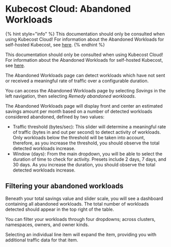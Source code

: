 # Kubecost Cloud: Abandoned Workloads

{% hint style="info" %}
This documentation should only be consulted when using Kubecost Cloud! For information about the Abandoned Workloads for self-hosted Kubecost, see [here](/foo.md).
{% endhint %}

This documentation should only be consulted when using Kubecost Cloud! For information about the Abandoned Workloads for self-hosted Kubecost, see [here](/foo/bar.md).

The Abandoned Workloads page can detect workloads which have not sent or received a meaningful rate of traffic over a configurable duration.

You can access the Abandoned Workloads page by selecting _Savings_ in the left navigation, then selecting _Remedy abandoned workloads_.

The Abandoned Workloads page will display front and center an estimated savings amount per month based on a number of detected workloads considered abandoned, defined by two values:

* Traffic threshold (bytes/sec): This slider will determine a meaningful rate of traffic (bytes in and out per second) to detect activity of workloads. Only workloads below the threshold will be taken into account, therefore, as you increase the threshold, you should observe the total detected workloads increase.
* Window (days): From the main dropdown, you will be able to select the duration of time to check for activity. Presets include 2 days, 7 days, and 30 days. As you increase the duration, you should observe the total detected workloads increase.

## Filtering your abandoned workloads

Beneath your total savings value and slider scale, you will see a dashboard containing all abandoned workloads. The total number of workloads detected should appear in the top right of the table.

You can filter your workloads through four dropdowns; across clusters, namespaces, owners, and owner kinds.

Selecting an individual line item will expand the item, providing you with additional traffic data for that item.
